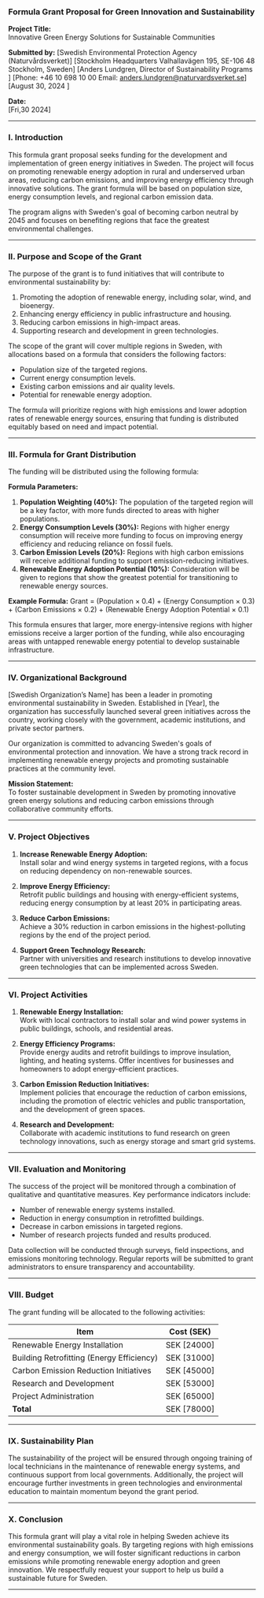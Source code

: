 

### **Formula Grant Proposal for Green Innovation and Sustainability**

**Project Title:**  
Innovative Green Energy Solutions for Sustainable Communities

**Submitted by:**
[Swedish Environmental Protection Agency (Naturvårdsverket)]
[Stockholm Headquarters
Valhallavägen 195,
SE-106 48 Stockholm, Sweden]
[Anders Lundgren, Director of Sustainability Programs ]
[Phone: +46 10 698 10 00
Email: anders.lundgren@naturvardsverket.se]
[August 30, 2024 ]


**Date:**  
[Fri,30 2024]

---

### **I. Introduction**
This formula grant proposal seeks funding for the development and implementation of green energy initiatives in Sweden. The project will focus on promoting renewable energy adoption in rural and underserved urban areas, reducing carbon emissions, and improving energy efficiency through innovative solutions. The grant formula will be based on population size, energy consumption levels, and regional carbon emission data.

The program aligns with Sweden's goal of becoming carbon neutral by 2045 and focuses on benefiting regions that face the greatest environmental challenges.

---

### **II. Purpose and Scope of the Grant**
The purpose of the grant is to fund initiatives that will contribute to environmental sustainability by:
1. Promoting the adoption of renewable energy, including solar, wind, and bioenergy.
2. Enhancing energy efficiency in public infrastructure and housing.
3. Reducing carbon emissions in high-impact areas.
4. Supporting research and development in green technologies.

The scope of the grant will cover multiple regions in Sweden, with allocations based on a formula that considers the following factors:
- Population size of the targeted regions.
- Current energy consumption levels.
- Existing carbon emissions and air quality levels.
- Potential for renewable energy adoption.

The formula will prioritize regions with high emissions and lower adoption rates of renewable energy sources, ensuring that funding is distributed equitably based on need and impact potential.

---

### **III. Formula for Grant Distribution**
The funding will be distributed using the following formula:

**Formula Parameters:**
1. **Population Weighting (40%):** The population of the targeted region will be a key factor, with more funds directed to areas with higher populations.
2. **Energy Consumption Levels (30%):** Regions with higher energy consumption will receive more funding to focus on improving energy efficiency and reducing reliance on fossil fuels.
3. **Carbon Emission Levels (20%):** Regions with high carbon emissions will receive additional funding to support emission-reducing initiatives.
4. **Renewable Energy Adoption Potential (10%):** Consideration will be given to regions that show the greatest potential for transitioning to renewable energy sources.

**Example Formula:**
Grant = (Population × 0.4) + (Energy Consumption × 0.3) + (Carbon Emissions × 0.2) + (Renewable Energy Adoption Potential × 0.1)

This formula ensures that larger, more energy-intensive regions with higher emissions receive a larger portion of the funding, while also encouraging areas with untapped renewable energy potential to develop sustainable infrastructure.

---

### **IV. Organizational Background**
[Swedish Organization’s Name] has been a leader in promoting environmental sustainability in Sweden. Established in [Year], the organization has successfully launched several green initiatives across the country, working closely with the government, academic institutions, and private sector partners.

Our organization is committed to advancing Sweden's goals of environmental protection and innovation. We have a strong track record in implementing renewable energy projects and promoting sustainable practices at the community level.

**Mission Statement:**  
To foster sustainable development in Sweden by promoting innovative green energy solutions and reducing carbon emissions through collaborative community efforts.

---

### **V. Project Objectives**
1. **Increase Renewable Energy Adoption:**  
   Install solar and wind energy systems in targeted regions, with a focus on reducing dependency on non-renewable sources.

2. **Improve Energy Efficiency:**  
   Retrofit public buildings and housing with energy-efficient systems, reducing energy consumption by at least 20% in participating areas.

3. **Reduce Carbon Emissions:**  
   Achieve a 30% reduction in carbon emissions in the highest-polluting regions by the end of the project period.

4. **Support Green Technology Research:**  
   Partner with universities and research institutions to develop innovative green technologies that can be implemented across Sweden.

---

### **VI. Project Activities**

1. **Renewable Energy Installation:**  
   Work with local contractors to install solar and wind power systems in public buildings, schools, and residential areas.

2. **Energy Efficiency Programs:**  
   Provide energy audits and retrofit buildings to improve insulation, lighting, and heating systems. Offer incentives for businesses and homeowners to adopt energy-efficient practices.

3. **Carbon Emission Reduction Initiatives:**  
   Implement policies that encourage the reduction of carbon emissions, including the promotion of electric vehicles and public transportation, and the development of green spaces.

4. **Research and Development:**  
   Collaborate with academic institutions to fund research on green technology innovations, such as energy storage and smart grid systems.

---

### **VII. Evaluation and Monitoring**
The success of the project will be monitored through a combination of qualitative and quantitative measures. Key performance indicators include:
- Number of renewable energy systems installed.
- Reduction in energy consumption in retrofitted buildings.
- Decrease in carbon emissions in targeted regions.
- Number of research projects funded and results produced.

Data collection will be conducted through surveys, field inspections, and emissions monitoring technology. Regular reports will be submitted to grant administrators to ensure transparency and accountability.

---

### **VIII. Budget**
The grant funding will be allocated to the following activities:

| **Item**                            | **Cost (SEK)** |
|-------------------------------------|----------------|
| Renewable Energy Installation       | SEK [24000] |
| Building Retrofitting (Energy Efficiency) | SEK [31000] |
| Carbon Emission Reduction Initiatives | SEK [45000] |
| Research and Development             | SEK [53000] |
| Project Administration               | SEK [65000] |
| **Total**                            | SEK [78000] |

---

### **IX. Sustainability Plan**
The sustainability of the project will be ensured through ongoing training of local technicians in the maintenance of renewable energy systems, and continuous support from local governments. Additionally, the project will encourage further investments in green technologies and environmental education to maintain momentum beyond the grant period.

---

### **X. Conclusion**
This formula grant will play a vital role in helping Sweden achieve its environmental sustainability goals. By targeting regions with high emissions and energy consumption, we will foster significant reductions in carbon emissions while promoting renewable energy adoption and green innovation. We respectfully request your support to help us build a sustainable future for Sweden.

---

